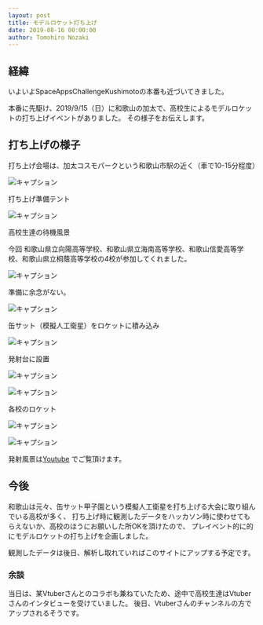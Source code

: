 ```yaml
---
layout: post
title: モデルロケット打ち上げ
date: 2019-08-16 00:00:00
author: Tomohiro Nozaki
---
```


## 経緯
いよいよSpaceAppsChallengeKushimotoの本番も近づいてきました。


本番に先駆け、2019/9/15（日）に和歌山の加太で、高校生によるモデルロケットの打ち上げイベントがありました。
その様子をお伝えします。


## 打ち上げの様子

打ち上げ会場は、加太コスモパークという和歌山市駅の近く（車で10-15分程度）

![キャプション]({{site.baseurl}}/img/2019-08-16-01.jpg)


打ち上げ準備テント

![キャプション]({{site.baseurl}}/img/2019-08-16-02.jpg)


高校生達の待機風景

今回 和歌山県立向陽高等学校、和歌山県立海南高等学校、和歌山信愛高等学校、和歌山県立桐蔭高等学校の4校が参加してくれました。

![キャプション]({{site.baseurl}}/img/2019-08-16-03.jpg)


準備に余念がない。

![キャプション]({{site.baseurl}}/img/2019-08-16-04.jpg)


缶サット（模擬人工衛星）をロケットに積み込み

![キャプション]({{site.baseurl}}/img/2019-08-16-05.jpg)


発射台に設置

![キャプション]({{site.baseurl}}/img/2019-08-16-06.jpg)

![キャプション]({{site.baseurl}}/img/2019-08-16-07.jpg)


各校のロケット

![キャプション]({{site.baseurl}}/img/2019-08-16-08.jpg)

![キャプション]({{site.baseurl}}/img/2019-08-16-09.jpg)



発射風景は<a href="https://www.youtube.com/watch?v=dIm8g0KGRic" >Youtube</a> でご覧頂けます。



## 今後

和歌山は元々、缶サット甲子園という模擬人工衛星を打ち上げる大会に取り組んでいる高校が多く、
打ち上げ時に観測したデータをハッカソン時に使わせてもらえないか、高校のほうにお願いした所OKを頂けたので、
プレイベント的に的にモデルロケットの打ち上げを企画しました。

観測したデータは後日、解析し取れていればこのサイトにアップする予定です。



### 余談

当日は、某Vtuberさんとのコラボも兼ねていたため、途中で高校生達はVtuberさんのインタビューを受けていました。
後日、Vtuberさんのチャンネルの方でアップされるそうです。
